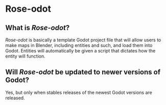 # Rose-odot
## What is *Rose-odot*?
*Rose-odot* is basically a template Godot project file that will allow users to make maps in Blender, including entities and such, and load them into Godot. Entities will automatically be given a script that dictates how the entity will function.

## Will *Rose-odot* be updated to newer versions of Godot?
Yes, but only when stables releases of the newest Godot versions are released. 
